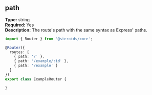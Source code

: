 ## path

**Type:** string  
**Required:** Yes  
**Description:** The route's path with the same syntax as Express' paths.

```ts
import { Router } from '@steroids/core';

@Router({
  routes: [
    { path: '/' },
    { path: '/example/:id' },
    { path: '/example' }
  ]
})
export class ExampleRouter {

}
```
